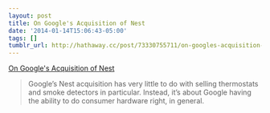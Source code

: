 ```yaml
---
layout: post
title: On Google's Acquisition of Nest
date: '2014-01-14T15:06:43-05:00'
tags: []
tumblr_url: http://hathaway.cc/post/73330755711/on-googles-acquisition-of-nest
---
```

[On Google's Acquisition of Nest](http://daringfireball.net/2014/01/googles_acquisition_of_nest)  

> Google’s Nest acquisition has very little to do with selling thermostats and smoke detectors in particular. Instead, it’s about Google having the ability to do consumer hardware right, in general.
